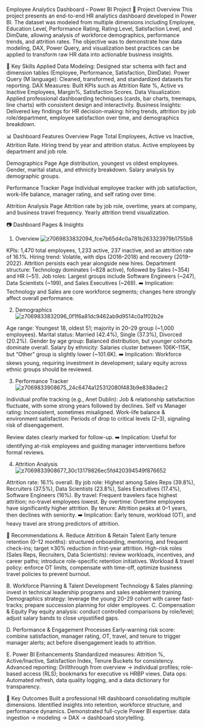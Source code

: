 Employee Analytics Dashboard – Power BI Project
📌 Project Overview
This project presents an end-to-end HR analytics dashboard developed in Power BI. The dataset was modeled from multiple dimensions including Employee, Education Level, Performance Rating, Rating Level, Satisfaction Level, and DimDate, allowing analysis of workforce demographics, performance trends, and attrition rates.
The objective was to demonstrate how data modeling, DAX, Power Query, and visualization best practices can be applied to transform raw HR data into actionable business insights.

🎯 Key Skills Applied
Data Modeling: Designed star schema with fact and dimension tables (Employee, Performance, Satisfaction, DimDate).
Power Query (M language): Cleaned, transformed, and standardized datasets for reporting.
DAX Measures: Built KPIs such as Attrition Rate %, Active vs Inactive Employees, Margin%, Satisfaction Scores.
Data Visualization: Applied professional dashboarding techniques (cards, bar charts, treemaps, line charts) with consistent design and interactivity.
Business Insights: Delivered key findings for HR decision-making: hiring trends, attrition by job role/department, employee satisfaction over time, and demographics breakdown.

📊 Dashboard Features
Overview Page
Total Employees, Active vs Inactive, Attrition Rate.
Hiring trend by year and attrition status.
Active employees by department and job role.

Demographics Page
Age distribution, youngest vs oldest employees.
Gender, marital status, and ethnicity breakdown.
Salary analysis by demographic groups.

Performance Tracker Page
Individual employee tracker with job satisfaction, work-life balance, manager rating, and self rating over time.

Attrition Analysis Page
Attrition rate by job role, overtime, years at company, and business travel frequency.
Yearly attrition trend visualization.

📷 Dashboard Pages & Insights
1. Overview
![z7069833832094_fce7b65d4c0a781b263323979b1755b8](https://github.com/user-attachments/assets/e53dd674-2cbb-4adb-ab86-57a7bd841bea)

KPIs: 1,470 total employees, 1,233 active, 237 inactive, and an attrition rate of 16.1%.
Hiring trend: Volatile, with dips (2016–2018) and recovery (2019–2022). Attrition persists each year alongside new hires.
Department structure: Technology dominates (~828 active), followed by Sales (~354) and HR (~51).
Job roles: Largest groups include Software Engineers (~247), Data Scientists (~199), and Sales Executives (~269).
➡️ Implication: Technology and Sales are core workforce segments; changes here strongly affect overall performance.

2. Demographics
![z7069833832096_0f1f6a81dc9462ab9d9514c0a1f02b2e](https://github.com/user-attachments/assets/32facdc4-634e-4bce-bbfe-7dfdc9a57777)

Age range: Youngest 18, oldest 51; majority in 20–29 group (~1,000 employees).
Marital status: Married (42.4%), Single (37.3%), Divorced (20.2%).
Gender by age group: Balanced distribution, but younger cohorts dominate overall.
Salary by ethnicity: Salaries cluster between 106K–115K, but “Other” group is slightly lower (~101.6K).
➡️ Implication: Workforce skews young, requiring investment in development; salary equity across ethnic groups should be reviewed.

3. Performance Tracker
![z7069833908675_24c6474a125312080f483b9e838adec2](https://github.com/user-attachments/assets/bc7e27d5-7dfc-4dca-95b1-e29084952155)

Individual profile tracking (e.g., Anet Dublin):
Job & relationship satisfaction fluctuate, with some strong years followed by declines.
Self vs Manager rating: Inconsistent, sometimes misaligned.
Work-life balance & environment satisfaction: Periods of drop to critical levels (2–3), signaling risk of disengagement.

Review dates clearly marked for follow-up.
➡️ Implication: Useful for identifying at-risk employees and guiding manager interventions before formal reviews.

4. Attrition Analysis
![z7069833908677_30c13179826ec5fd420394549f876652](https://github.com/user-attachments/assets/415c5f3a-121f-407b-b58d-1037768c7139)

Attrition rate: 16.1% overall.
By job role: Highest among Sales Reps (39.8%), Recruiters (37.5%), Data Scientists (23.8%), Sales Executives (17.4%), Software Engineers (16%).
By travel: Frequent travelers face highest attrition; no-travel employees lowest.
By overtime: Overtime employees have significantly higher attrition.
By tenure: Attrition peaks at 0–1 years, then declines with seniority.
➡️ Implication: Early tenure, workload (OT), and heavy travel are strong predictors of attrition.

📝 Recommendations
A. Reduce Attrition & Retain Talent
Early tenure retention (0–12 months): structured onboarding, mentoring, and frequent check-ins; target ≥30% reduction in first-year attrition.
High-risk roles (Sales Reps, Recruiters, Data Scientists): review workloads, incentives, and career paths; introduce role-specific retention initiatives.
Workload & travel policy: enforce OT limits, compensate with time-off, optimize business travel policies to prevent burnout.

B. Workforce Planning & Talent Development
Technology & Sales planning: invest in technical leadership programs and sales enablement training.
Demographics strategy: leverage the young 20–29 cohort with career fast-tracks; prepare succession planning for older employees.
C. Compensation & Equity
Pay equity analysis: conduct controlled comparisons by role/level; adjust salary bands to close unjustified gaps.

D. Performance & Engagement Processes
Early-warning risk score: combine satisfaction, manager rating, OT, travel, and tenure to trigger manager alerts; act before disengagement leads to attrition.

E. Power BI Enhancements
Standardized measures: Attrition %, Active/Inactive, Satisfaction Index, Tenure Buckets for consistency.
Advanced reporting: Drillthrough from overview → individual profiles; role-based access (RLS); bookmarks for executive vs HRBP views.
Data ops: Automated refresh, data quality logging, and a data dictionary for transparency.

🚀 Key Outcomes
Built a professional HR dashboard consolidating multiple dimensions.
Identified insights into retention, workforce structure, and performance dynamics.
Demonstrated full-cycle Power BI expertise: data ingestion → modeling → DAX → dashboard storytelling.

